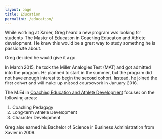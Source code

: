 ```yaml
---
layout: page
title: Education
permalink: /education/
---
```


While working at Xavier, Greg heard a new program was looking for students. The Master of Education in Coaching Education and Athlete development. He knew this would be a great way to study something he is passionate about.

Greg decided he would give it a go. 

In March 2015, he took the Miller Analogies Test (MAT) and got admitted into the program. He planned to start in the summer, but the program did not have enough interest to begin the second cohort. Instead, he joined the first cohort and will make up missed coursework in January 2016.

The M.Ed in [Coaching Education and Athlete Development](http://www.xavier.edu/coaching) focuses on the following areas:

1. Coaching Pedagogy
2. Long-term Athlete Development
3. Character Development

Greg also earned his Bachelor of Science in Business Administration from Xavier in 2009.